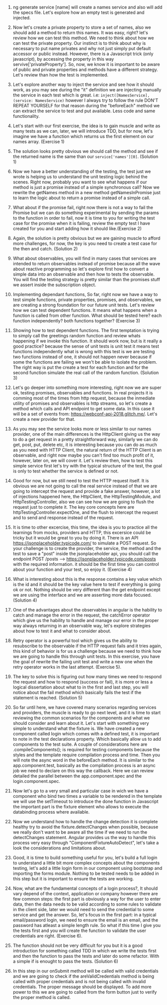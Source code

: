 1. ng generate service [name] will create a names service and also will add the specs file.
Let's explore how an empty test is generated and injected.

2. Now let's create a private property to store a set of names, also we should add a method to return this names. It was easy, right? let's review how we can test this method. We need to think about how we can test the private property. Our instinct is to think about why is necessary to put name privates and why not just simply put default accessor or public instead. However, there is a Javascript trick (only javascript), by accessing the property in this way servive['privateProperty']. So, now, we know it is important to be aware of public and private properties and methods have a different strategy. Let's review than how the test is implemented.

3. Let's explore another way to inject the service and see how it should work, as you may see during the "it" definition we are injecting manually the service in each test which is great. i.e: `inject([NamesService], (service: NamesService)` however I always try to follow the rule DON'T REPEAT YOURSELF for that reason during the "beforeEach" method we can extract the service to test and put available. Less code and same functionality.

4. Let's start with our first exercise, the idea is to gain muscle and write as many tests as we can, later, we will introduce TDD, but for now, let's imagine we have a function which returns us the first element on our names array. (Exercise 1)

5. The solution looks pretty obvious we should call the method and see if the returned name is the same than our `service['names'][0]`. (Solution 1)

6. Now we have a better understanding of the testing, the test just we wrote is helping us to understand the unit testing logic behind the scenes. Right now, probably you want to see what happens if our method is just a promise instead of a simple synchronous call? Now we rewrite the getNames method in a new method getNamesInPromise just to learn the logic about to return a promise instead of a simple call.

7. What about if the promise fail, right now there is not a way to fail the Promise but we can do something experimental by sending the params to the function in order to fail, now it is time to you for writing the test case for the promise when it is failing, review the empty test I have created for you and start adding how it should like.(Exercise 2)

8. Again, the solution is pretty obvious but we are gaining muscle to afford more challenges, for now, the key is you need to create a test case for the then and catch. (Solution 2)

9. What about observables, you will find in many cases that services are intended to return observables instead of promise because all the wave about reactive programming so let's explore first how to convert a simple data into an observable and then how to tests the observable. You will find the testing strategy is pretty similar than the promises stuff we assert inside the subscription object.

10. Implementing dependant functions, So far, right now we have a way to test simple functions, private properties, promises, and observables, we are creating a strong foundation for our future unit tests. Let's review how we can test dependent functions. It means what happens when a function is called from other function. What should be tested here? each function independently? both functions together? (Exercise 3)

11. Showing how to test dependent functions. The first temptation is trying to simply call the greetings random function and review whats happening if we invoke this function. It should work now, but is it really a good practice? because the sense of unit tests is unit test it means test functions independently what is wrong with this test is we are testing two functions instead of one, it should not happen never because if some the functions are failing we won't be able to isolate the problem. The right way is put the create a test for each function and for the second function simulate the real call of the random function. (Solution 3)

12. Let's go deeper into something more interesting, right now we are super ok, testing promises, observables and functions. In real projects it is comming most of the times from http request, because the inmediate utility of promises and observables is http streams, so let's create a method which calls and API endpoint to get some data. In this case it will be a set of events from: https://webconf-api-2018.glitch.me/. Let's create a new provider for that.

13. As you may see the service looks more or less similar to our names provider, one of the main differences is the HttpClient giving us the way to do a get request in a pretty straightforward way, similarly we can do get, post, put, delete etc, it is interesting because you can do as much as you need with HTTP Client, the natural return of the HTTP Client is an observable, and right now maybe you can't find too much profit of it, however, later on, we will cover it. Let's review then, how to test this simple service first let's try with the typical structure of the test, the goal is only to test whether the service is defined or not. 

14. Good for now, but we still need to test the HTTP request itself. It is obvious we are not going to call the real service instead of that we are going to intercept the request and provide a fake answer, however, a lot of injections happened here, the HttpClient, the HttpTestingModule, and HttpTestingController, also we can see how we are going to flush the request just to complete it. The key core concepts here are httpTestingController.expectOne, and the flush to intercept the request and to send and response instead of the request. 

15. It is time to other excercise, this time, the idea is you to practice all the learnings from mocks, providers and HTTP, this excersice could be tricky but it would be great to you by doing it. There is an API https://jsonplaceholder.typicode.com/ to simulate a POST request. So your challenge is to create the provider, the service, the method and the test to save a "post" inside the jsonplaceholder api, you should call the endpoint POST	/posts --> https://jsonplaceholder.typicode.com/posts with the required information. it should be the first time you can control about your function and your test, so enjoy it. (Exercise 4)

16. What is interesting about this is the response contains a key value which is the id and it should be the key value here to test if everything is going ok or not. Nothing should be very different than the get endpoint except we are using the interface and we are asserting more data focused.(Solution 4)

17. One of the advantages about the observables in angular is the hability to catch and manage the error in the request, the catchError operator which give us the hability to handle and manage our error in the proper way always returning in an observable way, let's explore strategies about how to test it and what to consider about.

18. Retry operator is a powerful tool which gives us the ability to resubscribe to the observable if the HTTP request fails and it tries again, this kind of behavior is for us a challenge because we need to think how we are going to handle this through unit tests. In this exercise, you have the goal of rewrite the failing unit test and write a new one when the retry operator works in the last attempt. (Exercise 5).

19. The key to solve this is figuring out how many times we need to respond the request and how to respond (success or fail), it is more or less a logical dissertation about what to in the first and last step, you will notice about the fail method which basically fails the test if the statement is reached. (Solution 5)

20. So far until here, we have covered many scenarios regarding services and providers, the muscle is ready to go next level, and it is time to start reviewing the common scenarios for the components and what we should consider and learn about it. Let's start with something very simple to understand what the fixture is. We have created a new component called login which comes with a defined test, it is important to note in the test declarations property. Which basically allow us to add components to the test suite. A couple of considerations here are .compileComponents(); is required for testing components because the styles and the template require compilation process and time. Then you will note the async word in the beforeEach method. It is similar to the app.component.test, basically as the compilation process is an async job we need to declare on this way the callback. Here we can review detailed the parallel between the app.component.spec and the login.component.spec.

21. Now let's go to a very small and particular case in wich we have a component who bind two times a variable to be rendered in the template we will use the setTimeout to introduce the done function in Javascript the important part is the fixture element who allows to execute the databinding process where available.

22. Now we understand how to handle the change detection it is complete healthy try to avoid the fixture.detectChanges when possible, because we really don't want to be aware all the time if we need to run the detectChanges statement. Angular provides us the way to handle this process very easy through "ComponentFixtureAutoDetect", let's take a look the considerations and limitations about.

23. Good, it is time to build something useful for you, let's build a full login to understand a little bit more complex concepts about the components testing, let's add a little login form in our component using bootstrap and importing the forms module. Nothing to be tested needs to be added in this step but it is important to ensure the tests are working. 

24. Now, what are the fundamental concepts of a login process?, It should vary depend of the context, application or company however there are few common steps: the first part is obviously a way for the user to enter data, then the data needs to be valid according to some rules to validate in the client side, later we would need to send the credential to some service and get the answer. So, let's focus in the first part: in a typical email/password login, we need to ensure the email is an email, and the password has atleast a simple length rule. So what if this time I give you the tests first and you will create the function to validate the user credentials are right. (Exercise 6).

25. The function should not be very difficult for you but it is a good introduction for something called TDD in which we write the tests first and then the function to pass the tests and later do some refactor. With a simple if is enought to pass the tests. (Solution 6)

26. In this step in our onSubmit method will be called with valid credentials and we are going to check if the areValidCredentials method is being called with proper credentials and is not being called with invalid credentials. The proper message should be displayed. To add more power to this we are going to called from the form button just to verify the proper method is called.
